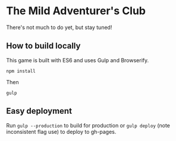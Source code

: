 # The Mild Adventurer's Club

There's not much to do yet, but stay tuned!

## How to build locally

This game is built with ES6 and uses Gulp and Browserify.
```
npm install
```
Then
```
gulp
```

## Easy deployment
Run `gulp --production` to build for production or `gulp deploy` (note inconsistent flag use) to deploy to gh-pages.
